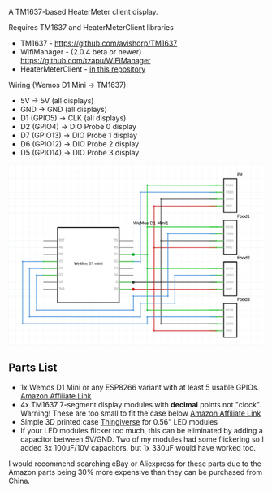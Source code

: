 A TM1637-based HeaterMeter client display.

Requires TM1637 and HeaterMeterClient libraries
* TM1637 - https://github.com/avishorp/TM1637
* WifiManager - (2.0.4 beta or newer) https://github.com/tzapu/WiFiManager
* HeaterMeterClient - [in this repository](https://github.com/CapnBry/HeaterMeter/tree/master/arduino/libraries/HeaterMeterClient)

Wiring (Wemos D1 Mini -> TM1637):
* 5V -> 5V (all displays)
* GND -> GND (all displays)
* D1 (GPIO5)  -> CLK (all displays)
* D2 (GPIO4)  -> DIO Probe 0 display
* D7 (GPIO13) -> DIO Probe 1 display
* D6 (GPIO12) -> DIO Probe 2 display
* D5 (GPIO14) -> DIO Probe 3 display

![MeterMaster Schematic Image](schematic.png)

## Parts List

* 1x Wemos D1 Mini or any ESP8266 variant with at least 5 usable GPIOs. [Amazon Affiliate Link](https://amzn.to/2ZjXiuq)
* 4x TM1637 7-segment display modules with **decimal** points not "clock". Warning! These are too small to fit the case below [Amazon Affiliate Link](https://amzn.to/3u6R1jK)
* Simple 3D printed case [Thingiverse](https://www.thingiverse.com/thing:4750046) for 0.56" LED modules
* If your LED modules flicker too much, this can be eliminated by adding a capacitor between 5V/GND. Two of my modules had some flickering so I added 3x 100uF/10V capacitors, but 1x 330uF would have worked too.

I would recommend searching eBay or Aliexpress for these parts due to the Amazon parts being 30% more expensive than they can be purchased from China.

